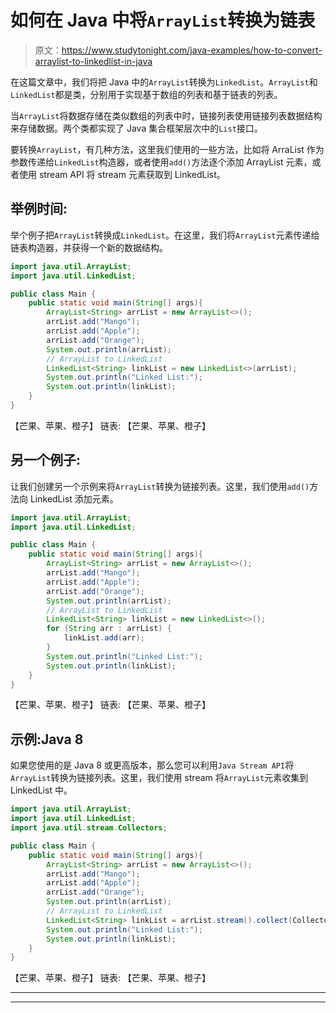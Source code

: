 # 如何在 Java 中将`ArrayList`转换为链表

> 原文：<https://www.studytonight.com/java-examples/how-to-convert-arraylist-to-linkedlist-in-java>

在这篇文章中，我们将把 Java 中的`ArrayList`转换为`LinkedList`。`ArrayList`和`LinkedList`都是类，分别用于实现基于数组的列表和基于链表的列表。

当`ArrayList`将数据存储在类似数组的列表中时，链接列表使用链接列表数据结构来存储数据。两个类都实现了 Java 集合框架层次中的`List`接口。

要转换`ArrayList`，有几种方法，这里我们使用的一些方法，比如将 ArraList 作为参数传递给`LinkedList`构造器，或者使用`add()`方法逐个添加 ArrayList 元素，或者使用 stream API 将 stream 元素获取到 LinkedList。

## 举例时间:

举个例子把`ArrayList`转换成`LinkedList`。在这里，我们将`ArrayList`元素传递给链表构造器，并获得一个新的数据结构。

```java
import java.util.ArrayList;
import java.util.LinkedList;

public class Main {
	public static void main(String[] args){
		ArrayList<String> arrList = new ArrayList<>();
		arrList.add("Mango");
		arrList.add("Apple");
		arrList.add("Orange");
		System.out.println(arrList);
		// ArrayList to LinkedList
		LinkedList<String> linkList = new LinkedList<>(arrList);
		System.out.println("Linked List:");
		System.out.println(linkList);
	}
}
```

【芒果、苹果、橙子】
链表:
【芒果、苹果、橙子】

## 另一个例子:

让我们创建另一个示例来将`ArrayList`转换为链接列表。这里，我们使用`add()`方法向 LinkedList 添加元素。

```java
import java.util.ArrayList;
import java.util.LinkedList;

public class Main {
	public static void main(String[] args){
		ArrayList<String> arrList = new ArrayList<>();
		arrList.add("Mango");
		arrList.add("Apple");
		arrList.add("Orange");
		System.out.println(arrList);
		// ArrayList to LinkedList
		LinkedList<String> linkList = new LinkedList<>();
		for (String arr : arrList) {
			linkList.add(arr);
		}
		System.out.println("Linked List:");
		System.out.println(linkList);
	}
}
```

【芒果、苹果、橙子】
链表:
【芒果、苹果、橙子】

## 示例:Java 8

如果您使用的是 Java 8 或更高版本，那么您可以利用`Java Stream API`将`ArrayList`转换为链接列表。这里，我们使用 stream 将`ArrayList`元素收集到 LinkedList 中。

```java
import java.util.ArrayList;
import java.util.LinkedList;
import java.util.stream.Collectors;

public class Main {
	public static void main(String[] args){
		ArrayList<String> arrList = new ArrayList<>();
		arrList.add("Mango");
		arrList.add("Apple");
		arrList.add("Orange");
		System.out.println(arrList);
		// ArrayList to LinkedList
		LinkedList<String> linkList = arrList.stream().collect(Collectors.toCollection(LinkedList::new));
		System.out.println("Linked List:");
		System.out.println(linkList);
	}
}
```

【芒果、苹果、橙子】
链表:
【芒果、苹果、橙子】

* * *

* * *